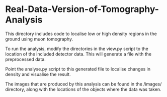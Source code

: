 # Real-Data-Version-of-Tomography-Analysis

This directory includes code to localise low or high density regions in the ground using muon tomography.

To run the analysis, modify the directories in the view.py script to the location of the included detector data. This will generate a file with the preprocessed data.

Point the analyse.py script to this generated file to localise changes in density and visualise the result. 

The images that are produced by this analysis can be found in the /images/ directory, along with the locations of the objects where the data was taken. 
